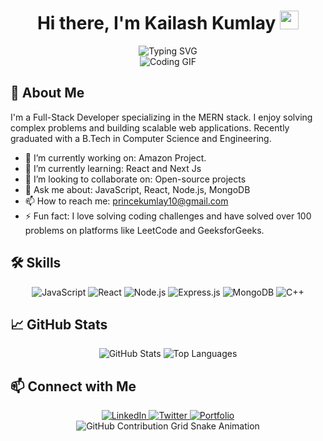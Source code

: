 <div align="center">
  <h1>Hi there, I'm Kailash Kumlay <img src="https://media.giphy.com/media/hvRJCLFzcasrR4ia7z/giphy.gif" width="30px"></h1>
  <img src="https://readme-typing-svg.herokuapp.com?font=Jetbrains+mono&size=40&duration=3000&color=33FF33&center=true&vCenter=true&width=435&lines=Full-Stack+Developer;MERN+Stack+Enthusiast;Passionate+Coder" alt="Typing SVG" style="max-width: 100%; height: auto;" />
</div>

<div align="center">
  <img src="URL_OF_YOUR_GIF.gif" alt="Coding GIF" />
</div>

## 🚀 About Me
I'm a Full-Stack Developer specializing in the MERN stack. I enjoy solving complex problems and building scalable web applications. Recently graduated with a B.Tech in Computer Science and Engineering.

- 🔭 I’m currently working on: Amazon Project.
- 🌱 I’m currently learning: React and Next Js
- 👯 I’m looking to collaborate on: Open-source projects
- 💬 Ask me about: JavaScript, React, Node.js, MongoDB
- 📫 How to reach me: princekumlay10@gmail.com
- ⚡ Fun fact: I love solving coding challenges and have solved over 100 problems on platforms like LeetCode and GeeksforGeeks.

## 🛠️ Skills
<div align="center">
  <img src="https://img.shields.io/badge/JavaScript-323330?style=for-the-badge&logo=javascript&logoColor=F7DF1E" alt="JavaScript" />
  <img src="https://img.shields.io/badge/React-20232A?style=for-the-badge&logo=react&logoColor=61DAFB" alt="React" />
  <img src="https://img.shields.io/badge/Node.js-339933?style=for-the-badge&logo=nodedotjs&logoColor=white" alt="Node.js" />
  <img src="https://img.shields.io/badge/Express.js-000000?style=for-the-badge&logo=express&logoColor=white" alt="Express.js" />
  <img src="https://img.shields.io/badge/MongoDB-4EA94B?style=for-the-badge&logo=mongodb&logoColor=white" alt="MongoDB" />
  <img src="https://img.shields.io/badge/C++-00599C?style=for-the-badge&logo=cplusplus&logoColor=white" alt="C++" />
  <!-- Add more badges as needed -->
</div>

## 📈 GitHub Stats
<div align="center">
  <img src="https://github-readme-stats.vercel.app/api?username=princekumlay&show_icons=true&theme=radical" alt="GitHub Stats" />
  <img src="https://github-readme-stats.vercel.app/api/top-langs/?username=princekumlay&layout=compact&theme=radical" alt="Top Languages" />
</div>

## 📫 Connect with Me
<div align="center">
  <a href="https://www.linkedin.com/in/kailash-k-01312b203/">
    <img src="https://img.shields.io/badge/LinkedIn-0077B5?style=for-the-badge&logo=linkedin&logoColor=white" alt="LinkedIn"/>
  </a>
  <a href="https://twitter.com/KumblayPrince">
    <img src="https://img.shields.io/badge/Twitter-1DA1F2?style=for-the-badge&logo=twitter&logoColor=white" alt="Twitter"/>
  </a>
  <a href="https://princekumlay.github.io/portfolio/">
    <img src="https://img.shields.io/badge/Portfolio-000000?style=for-the-badge&logo=About.me&logoColor=white" alt="Portfolio"/>
  </a>
  <!-- Add more social links as needed -->
</div>

<div align="center">
  <img src="https://raw.githubusercontent.com/princekumlay/princekumlay/output/github-contribution-grid-snake.svg" alt="GitHub Contribution Grid Snake Animation"/>
</div>

